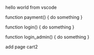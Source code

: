 hello world from vscode

function payment() {
 do something
}

function login() {
 do something
}

function login_admin() {
 do something
}

add page cart2